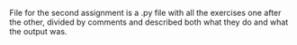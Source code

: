 File for the second assignment is a .py file with all the exercises one after the other, divided by comments and described both what they do and what the output was.
